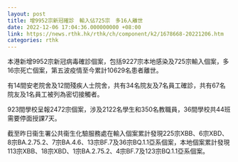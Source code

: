 ```yaml
---
layout: post
title: 增9952宗新冠確診　輸入佔725宗　多16人離世
date: 2022-12-06 17:04:36.000000000 +08:00
link: https://news.rthk.hk/rthk/ch/component/k2/1678668-20221206.htm
categories: rthk
---
```


本港新增9952宗新冠病毒確診個案，包括9227宗本地感染及725宗輸入個案，多16宗死亡個案，第五波疫情至今累計10629名患者離世。

有14間安老院舍及12間殘疾人士院舍，共有34名院友及7名員工確診，共有67名院友及1名員工被列為密切接觸者。

923間學校呈報2472宗個案，涉及2122名學生和350名教職員，36間學校共44班需要停面授課7天。

截至昨日衞生署公共衞生化驗服務處在輸入個案累計發現225宗XBB、6宗XBD、8宗BA.2.75.2、7宗BA.4.6、13宗BF.7及36宗BQ.1.1亞系個案，本地個案累計發現113宗XBB、18宗XBD、1宗BA.2.75.2、4宗BF.7及123宗BQ.1.1亞系個案。
